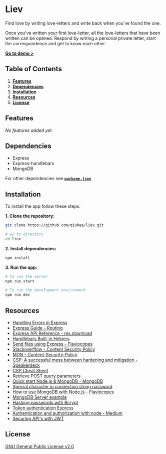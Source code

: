 # Liev

Find love by writing love-letters and write back when you've found the one.

Once you've written your first love-letter, all the love-letters that have been written can be opened. Respond by writing a personal private letter, start the correspondence and get to know each other.

[**Go to demo >**](https://liev-dating.herokuapp.com)

## Table of Contents

1. [**Features**](#features)
2. [**Dependencies**](#dependencies)
3. [**Installation**](#installation)
4. [**Resources**](#resources)
5. [**License**](#license)

## Features

*No features added yet.*

## Dependencies

* Express
* Express-handlebars
* MongoDB

For other dependencies see [**`package.json`**](package.json)

## Installation

To install the app follow these steps:

**1. Clone the repository:**

```bash
git clone https://github.com/qiubee/liev.git

# Go to directory
cd liev
```

**2. Install dependencies:**

```bash
npm install
```

**3. Run the app:**

```bash
# To run the server
npm run start

# To run the development environment
npm run dev
```

## Resources

* [Handling Errors in Express](https://gist.github.com/zcaceres/2854ef613751563a3b506fabce4501fd)
* [Express Guide - Routing](https://expressjs.com/en/guide/routing.html)
* [Express API Reference - res.download](https://expressjs.com/en/4x/api.html#res.download)
* [Handlebars Built-in Helpers](https://handlebarsjs.com/guide/builtin-helpers.html)
* [Send files using Express - Flaviocopes](https://flaviocopes.com/express-send-files/)
* [Stackoverflow - Content Security Policy](https://stackoverflow.com/questions/28300192/is-it-possible-to-block-remote-scripts-from-loading-inside-iframe)
* [MDN - Content-Security-Policy](https://developer.mozilla.org/en-US/docs/Web/HTTP/Headers/Content-Security-Policy)
* [CSP: A successful mess between hardening and mitigation - Speakerdeck](https://speakerdeck.com/lweichselbaum/csp-a-successful-mess-between-hardening-and-mitigation?slide=46)
* [CSP Cheat Sheet](https://cheatsheetseries.owasp.org/cheatsheets/Content_Security_Policy_Cheat_Sheet.html)
* [Retrieve POST query parameters](https://stackoverflow.com/questions/5710358/how-to-retrieve-post-query-parameters)
* [Quick start Node.js & MongoDB - MongoDB](https://www.mongodb.com/blog/post/quick-start-nodejs-mongodb--how-to-get-connected-to-your-database)
* [Special character in connection string password](https://docs.atlas.mongodb.com/troubleshoot-connection/#special-pass-characters)
* [How to use MongoDB with Node.js - Flaviocopes](https://flaviocopes.com/node-mongodb/)
* [MongoDB Server example](https://github.com/cmda-bt/be-course-19-20/tree/master/examples/mongodb-server)
* [Hashing passwords with Bcrypt](https://www.abeautifulsite.net/hashing-passwords-with-nodejs-and-bcrypt)
* [Token authentication Express](https://developer.okta.com/blog/2019/02/14/modern-token-authentication-in-node-with-express)
* [Authentication and authorization with node - Medium](https://medium.com/quick-code/handling-authentication-and-authorization-with-node-7f9548fedde8)
* [Securing API's with JWT](https://medium.com/@joenjenga/securing-your-apis-node-js-using-jwt-46c5d5d99ccd)

## License

[GNU General Public License v2.0](https://github.com/qiubee/liev/blob/master/LICENSE)
